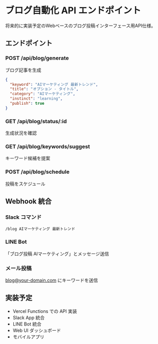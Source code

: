 # ブログ自動化 API エンドポイント

将来的に実装予定のWebベースのブログ投稿インターフェース用API仕様。

## エンドポイント

### POST /api/blog/generate
ブログ記事を生成

```json
{
  "keyword": "AIマーケティング 最新トレンド",
  "title": "オプション - タイトル",
  "category": "AIマーケティング",
  "instinct": "learning",
  "publish": true
}
```

### GET /api/blog/status/:id
生成状況を確認

### GET /api/blog/keywords/suggest
キーワード候補を提案

### POST /api/blog/schedule
投稿をスケジュール

## Webhook 統合

### Slack コマンド
```
/blog AIマーケティング 最新トレンド
```

### LINE Bot
「ブログ投稿 AIマーケティング」とメッセージ送信

### メール投稿
blog@your-domain.com にキーワードを送信

## 実装予定

- Vercel Functions での API 実装
- Slack App 統合
- LINE Bot 統合
- Web UI ダッシュボード
- モバイルアプリ
